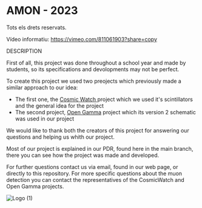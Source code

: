 # AMON - 2023
Tots els drets reservats.

Vídeo informatiu: https://vimeo.com/811061903?share=copy

DESCRIPTION

First of all, this project was done throughout a school year and made by students, so its specifications and devolopments may not be perfect. 

To create this project we used two preojects which previously made a similar approach to our idea: 

- The first one, the <a href="https://github.com/spenceraxani/CosmicWatch-Desktop-Muon-Detector-v2">Cosmic Watch </a>project which we used it's scintillators and the general idea for the project
- The second project, <a href="https://github.com/OpenGammaProject/Open-Gamma-Detector">Open Gamma</a> project which its version 2 schematic was used in our project

We would like to thank both the creators of this project for answering our questions and helping us whith our project.



Most of our project is explained in our PDR, found here in the main branch, there you can see how the project was made and developed.


For further questions contact us via email, found in our web page, or directly to this repository. For more specific questions about the muon detection you can contact the representatives of the CosmicWatch and Open Gamma projects.

![Logo (1)](https://github.com/makgtrt06/AMON/assets/114924042/5347bb88-7272-4211-9ff6-fcde9ee79b12|size=20) 
